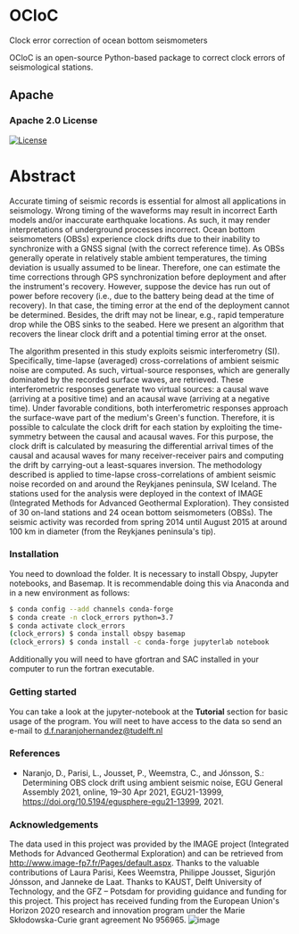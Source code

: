 # OCloC
Clock error correction of ocean bottom seismometers

OCloC is an open-source Python-based package to correct clock errors of seismological stations.

## Apache
### Apache 2.0 License
[![License](https://img.shields.io/badge/License-Apache%202.0-yellowgreen.svg)](https://opensource.org/licenses/Apache-2.0)  

# Abstract

Accurate timing of seismic records is essential for almost all applications in seismology. Wrong timing of the waveforms may result in incorrect Earth models and/or inaccurate earthquake locations. As such, it may render interpretations of underground processes incorrect. Ocean bottom seismometers (OBSs) experience clock drifts due to their inability to synchronize with a GNSS signal (with the correct reference time). As OBSs generally operate in relatively stable ambient temperatures, the timing deviation is usually assumed to be linear. Therefore, one can estimate the time corrections through GPS synchronization before deployment and after the instrument's recovery. However, suppose the device has run out of power before recovery (i.e., due to the battery being dead at the time of recovery). In that case, the timing error at the end of the deployment cannot be determined. Besides, the drift may not be linear, e.g., rapid temperature drop while the OBS sinks to the seabed. Here we present an algorithm that recovers the linear clock drift and a potential timing error at the onset.

The algorithm presented in this study exploits seismic interferometry (SI). Specifically, time-lapse (averaged) cross-correlations of ambient seismic noise are computed. As such, virtual-source responses, which are generally dominated by the recorded surface waves, are retrieved. These interferometric responses generate two virtual sources: a causal wave (arriving at a positive time) and an acausal wave (arriving at a negative time). Under favorable conditions, both interferometric responses approach the surface-wave part of the medium's Green's function. Therefore, it is possible to calculate the clock drift for each station by exploiting the time-symmetry between the causal and acausal waves. For this purpose, the clock drift is calculated by measuring the differential arrival times of the causal and acausal waves for many receiver-receiver pairs and computing the drift by carrying-out a least-squares inversion. The methodology described is applied to time-lapse cross-correlations of ambient seismic noise recorded on and around the Reykjanes peninsula, SW Iceland. The stations used for the analysis were deployed in the context of IMAGE (Integrated Methods for Advanced Geothermal Exploration). They consisted of 30 on-land stations and 24 ocean bottom seismometers (OBSs).  The seismic activity was recorded from spring 2014 until August 2015 at around 100 km in diameter (from the Reykjanes peninsula's tip).

### Installation

You need to download the folder.
It is necessary to install Obspy, Jupyter notebooks, and Basemap.
It is recommendable doing this via Anaconda and in a new environment as follows:
```bash
$ conda config --add channels conda-forge
$ conda create -n clock_errors python=3.7
$ conda activate clock_errors
(clock_errors) $ conda install obspy basemap
(clock_errors) $ conda install -c conda-forge jupyterlab notebook
```
Additionally you will need to have gfortran and SAC installed in your computer to run the fortran executable.
### Getting started
You can take a look at the jupyter-notebook at the **Tutorial** section for basic usage of the program. You will neet to have access to the data so send an e-mail to d.f.naranjohernandez@tudelft.nl

### References

  * Naranjo, D., Parisi, L., Jousset, P., Weemstra, C., and Jónsson, S.: Determining OBS clock drift using ambient seismic noise, EGU General Assembly 2021, online, 19–30 Apr 2021, EGU21-13999, https://doi.org/10.5194/egusphere-egu21-13999, 2021.

### Acknowledgements
The data used in this project was provided by the IMAGE project (Integrated Methods for Advanced Geothermal Exploration) and can be retrieved from http://www.image-fp7.fr/Pages/default.aspx.
Thanks to the valuable contributions of Laura Parisi, Kees Weemstra, Philippe Jousset, Sigurjón Jónsson, and Janneke de Laat.
Thanks to KAUST, Delft University of Technology, and the GFZ – Potsdam for providing guidance and funding for this project.
This project has received funding from the European Union's Horizon 2020 research and innovation program under the Marie Skłodowska-Curie grant agreement No 956965.
![image](https://user-images.githubusercontent.com/25305911/116566327-f3cb0a80-a906-11eb-9e3b-36e64d4212a5.png)
